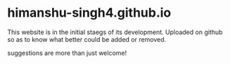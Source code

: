 # himanshu-singh4.github.io

This website is in the initial staegs of its development. 
Uploaded on github so as to know what better could be added or removed.

suggestions are more than just welcome!

